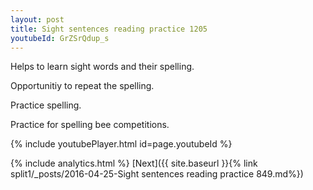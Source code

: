```yaml
---
layout: post
title: Sight sentences reading practice 1205
youtubeId: GrZSrQdup_s
---
```

 
 
Helps to learn sight words and their spelling.

Opportunitiy to repeat the spelling. 

Practice spelling. 
 
Practice for spelling bee competitions. 
 
{% include youtubePlayer.html id=page.youtubeId %}
 
 
{% include analytics.html %} 
[Next]({{ site.baseurl }}{% link  split1/_posts/2016-04-25-Sight sentences reading practice 849.md%})
 
